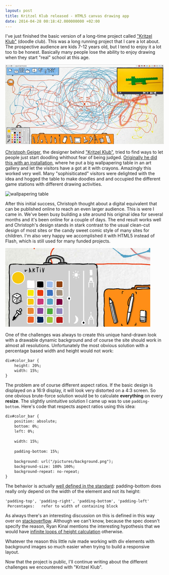 ```yaml
---
layout: post
title: Kritzel Klub released - HTML5 canvas drawing app
date: 2014-04-28 00:18:42.000000000 +02:00
---
```

I've just finished the basic version of a long-time project called ["Kritzel Klub"](http://www.kritzel-klub.de) (doodle club). This was a long running project that I care a lot about. The prospective audience are kids 7-12 years old, but I tend to enjoy it a lot too to be honest. Basically many people lose the ability to enjoy drawing when they start "real" school at this age. 

![kritzel-klub.de screenshot](/images/Kritzelklub-2014-05-04-at-12-59-27-800px.jpg)

[Christoph Geiger](http://www.christophgeiger.de), the designer behind ["Kritzel Klub"](http://www.kritzel-klub.de), tried to find ways to let people just start doodling whithout fear of being judged. [Originally he did this with an installation](http://kritzel-klub.de/event/), where he put a big wallpapering table in an art gallery and let the visitors have a got at it with crayons. Amazingly this worked very well. Many "sophisiticated" visitors were delighted with the idea and hogged the table to make doodles and and occupied the different game stations with different drawing activities.

![wallpapering table](http://www.kritzel-klub.de/static/event/images/kritzel_klub-11.jpg)

After this initial success, Christoph thought about a digital equivalent that can be published online to reach an even larger audience. This is were I came in. We've been busy building a site around his original idea for several months and it's been online for a couple of days. The end result works well and Christoph's design stands in stark contrast to the usual clean-cut design of most sites or the candy sweet comic style of many sites for children. I'm also very happy we accomplished it with HTML5 instead of Flash, which is still used for many funded projects.

![color bar zoom](/images/color_zoom.jpg)

One of the challenges was always to create this unique hand-drawn look with a drawable dynamic background and of course the site should work in almost all resolutions. Unfortunately the most obvious solution with a percentage based width and height would not work:

``` language-css
div#color_bar {
    height: 20%;
    width: 15%;
}
```

The problem are of course different aspect ratios. If the basic design is displayed on a 16:9 display, it will look very distorted on a 4:3 screen. So one obvious brute-force solution would be to calculate **everything** on every **resize**. The slightly unintuitive solution I came up was to use <code class="language-css">padding-bottom</code>. Here's code that respects aspect ratios using this idea:

``` language-css
div#color_bar {
    position: absolute;
    bottom: 0%;
    left: 0%;

    width: 15%;

    padding-bottom: 15%;

    background: url("/pictures/background.png");
    background-size: 100% 100%;
    background-repeat: no-repeat;
}
```

The behavior is actually [well defined in the standard](http://www.w3.org/TR/CSS2/box.html#padding-properties): padding-bottom does really only depend on the width of the element and not its height:

```
'padding-top', 'padding-right', 'padding-bottom', 'padding-left'
 Percentages:  	refer to width of containing block
```

As always there's an interesting discussion on this is defined in this way over on [stackoverflow](http://stackoverflow.com/questions/11003911/why-are-margin-padding-percentages-in-css-always-calculated-against-width). Although we can't know, because the spec doesn't specify the reason, Ryan Kinal mentions the interesting hypothesis that we would have [infinite loops of height calculation](http://stackoverflow.com/a/11004839/731302) otherwise.

Whatever the reason this little rule made working with div elements with background images so much easier when trying to build a responsive layout.

Now that the project is public, I'll continue writing about the different challenges we encountered with "Kritzel Klub".


